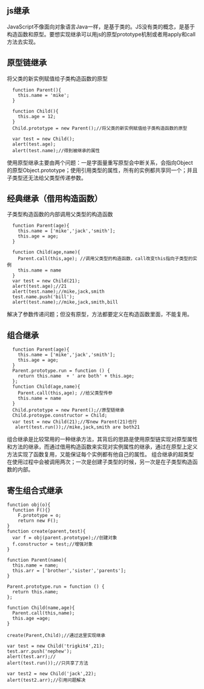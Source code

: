## js继承
JavaScript不像面向对象语言Java一样，是基于类的。JS没有类的概念，是基于构造函数和原型。要想实现继承可以用js的原型prototype机制或者用apply和call方法去实现。

## 原型链继承
将父类的新实例赋值给子类构造函数的原型
```
  function Parent(){
    this.name = 'mike';
  }

  function Child(){
    this.age = 12;
  }
  Child.prototype = new Parent();//将父类的新实例赋值给子类构造函数的原型

  var test = new Child();
  alert(test.age);
  alert(test.name);//得到被继承的属性
```
使用原型继承主要由两个问题：一是字面量重写原型会中断关系，会指向Object的原型Object.prototype；使用引用类型的属性，所有的实例都共享同一个；并且子类型还无法给父类型传递参数。

## 经典继承（借用构造函数）
子类型构造函数的内部调用父类型的构造函数
```
  function Parent(age){
    this.name = ['mike','jack','smith'];
    this.age = age;
  }

  function Child(age,name){
    Parent.call(this,age); //调用父类型的构造函数，call改变this指向子类型的实例
    this.name = name
  }
  var test = new Child(21);
  alert(test.age);//21
  alert(test.name);//mike,jack,smith
  test.name.push('bill');
  alert(test.name);//mike,jack,smith,bill
```
解决了参数传递问题；但没有原型，方法都要定义在构造函数里面，不能复用。

## 组合继承
```
  function Parent(age){
    this.name = ['mike','jack','smith'];
    this.age = age;
  }
  Parent.prototype.run = function () {
    return this.name  + ' are both' + this.age;
  };
  function Child(age,name){
    Parent.call(this,age); //给父类型传参
    this.name = name
  }
  Child.prototype = new Parent();//原型链继承
  Child.protoype.constructor = Child;
  var test = new Child(21);//写new Parent(21)也行
   alert(test.run());//mike,jack,smith are both21
```
组合继承是比较常用的一种继承方法，其背后的思路是使用原型链实现对原型属性和方法的继承，而通过借用构造函数来实现对实例属性的继承，通过在原型上定义方法实现了函数复用，又能保证每个实例都有他自己的属性。
组合继承的超类型在使用过程中会被调用两次；一次是创建子类型的时候，另一次是在子类型构造函数的内部。
  
  ## 寄生组合式继承
  ```
  function obj(o){
    function F(){}
      F.prototype = o;
      return new F();
  }
  function create(parent,test){
    var f = obj(parent.prototype);//创建对象
    f.constructor = test;//增强对象
  }

  function Parent(name){
    this.name = name;
    this.arr = ['brother','sister','parents'];
  }

  Parent.prototype.run = function () {
    return this.name;
  };

  function Child(name,age){
    Parent.call(this,name);
    this.age =age;
  }

  create(Parent,Child);//通过这里实现继承

  var test = new Child('trigkit4',21);
  test.arr.push('nephew');
  alert(test.arr);//
  alert(test.run());//只共享了方法

  var test2 = new Child('jack',22);
  alert(test2.arr);//引用问题解决
```
